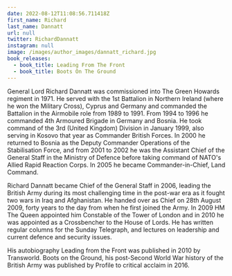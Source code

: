 ```yaml
---
date: 2022-08-12T11:08:56.711418Z
first_name: Richard
last_name: Dannatt
url: null
twitter: RichardDannatt
instagram: null
image: /images/author_images/dannatt_richard.jpg
book_releases:
  - book_title: Leading From The Front
  - book_title: Boots On The Ground
---
```

General Lord Richard Dannatt was commissioned into The Green Howards regiment in 1971. He served with the 1st Battalion in Northern Ireland (where he won the Military Cross), Cyprus and Germany and commanded the Battalion in the Airmobile role from 1989 to 1991. From 1994 to 1996 he commanded 4th Armoured Brigade in Germany and Bosnia. He took command of the 3rd (United Kingdom) Division in January 1999, also serving in Kosovo that year as Commander British Forces. In 2000 he returned to Bosnia as the Deputy Commander Operations of the Stabilisation Force, and from 2001 to 2002 he was the Assistant Chief of the General Staff in the Ministry of Defence before taking command of NATO's Allied Rapid Reaction Corps. In 2005 he became Commander-in-Chief, Land Command.

Richard Dannatt became Chief of the General Staff in 2006, leading the British Army during its most challenging time in the post-war era as it fought two wars in Iraq and Afghanistan. He handed over as Chief on 28th August 2009, forty years to the day from when he first joined the Army. In 2009 HM The Queen appointed him Constable of the Tower of London and in 2010 he was appointed as a Crossbencher to the House of Lords. He has written regular columns for the Sunday Telegraph, and lectures on leadership and current defence and security issues.

His autobiography Leading from the Front was published in 2010 by Transworld. Boots on the Ground, his post-Second World War history of the British Army was published by Profile to critical acclaim in 2016.